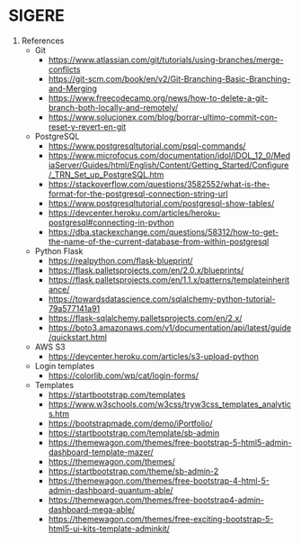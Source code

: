 # SIGERE

1. References
    * Git
        - https://www.atlassian.com/git/tutorials/using-branches/merge-conflicts
        - https://git-scm.com/book/en/v2/Git-Branching-Basic-Branching-and-Merging
        - https://www.freecodecamp.org/news/how-to-delete-a-git-branch-both-locally-and-remotely/
        - https://www.solucionex.com/blog/borrar-ultimo-commit-con-reset-y-revert-en-git
    * PostgreSQL
        - https://www.postgresqltutorial.com/psql-commands/
        - https://www.microfocus.com/documentation/idol/IDOL_12_0/MediaServer/Guides/html/English/Content/Getting_Started/Configure/_TRN_Set_up_PostgreSQL.htm
        - https://stackoverflow.com/questions/3582552/what-is-the-format-for-the-postgresql-connection-string-url
        - https://www.postgresqltutorial.com/postgresql-show-tables/
        - https://devcenter.heroku.com/articles/heroku-postgresql#connecting-in-python
        - https://dba.stackexchange.com/questions/58312/how-to-get-the-name-of-the-current-database-from-within-postgresql
    * Python Flask
        - https://realpython.com/flask-blueprint/
        - https://flask.palletsprojects.com/en/2.0.x/blueprints/
        - https://flask.palletsprojects.com/en/1.1.x/patterns/templateinheritance/
        - https://towardsdatascience.com/sqlalchemy-python-tutorial-79a577141a91
        - https://flask-sqlalchemy.palletsprojects.com/en/2.x/
        - https://boto3.amazonaws.com/v1/documentation/api/latest/guide/quickstart.html
    * AWS S3
        - https://devcenter.heroku.com/articles/s3-upload-python
    * Login templates
        - https://colorlib.com/wp/cat/login-forms/
    * Templates
        - https://startbootstrap.com/templates
        - https://www.w3schools.com/w3css/tryw3css_templates_analytics.htm
        - https://bootstrapmade.com/demo/iPortfolio/
        - https://startbootstrap.com/template/sb-admin
        - https://themewagon.com/themes/free-bootstrap-5-html5-admin-dashboard-template-mazer/
        - https://themewagon.com/themes/
        - https://startbootstrap.com/theme/sb-admin-2
        - https://themewagon.com/themes/free-bootstrap-4-html-5-admin-dashboard-quantum-able/
        - https://themewagon.com/themes/free-bootstrap4-admin-dashboard-mega-able/
        - https://themewagon.com/themes/free-exciting-bootstrap-5-html5-ui-kits-template-adminkit/

